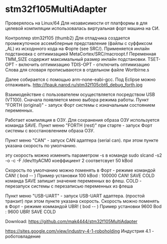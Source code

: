 # stm32f105MultiAdapter

Проверялось на Linux/64
Для независимости от платформы в для целевой компиляции использовалась виртуальная форт машина на СИ.

Контроллер stm32f105 (thumb2)
Для отладчика создается промежуточное ассемблерные представление
(файлы с суффиксом _AL) из исходнного кода на Форте (see SRC/).
Применяется инлайн подстановка с оптимизацией MetaCortex/SRC/macroopt.f 
Переменная TMM_SIZE содержит максимальный размер инлайн подстановки.
TSET-OPT - включить оптимизацию
TDIS-OPT - отключить оптимизацию
Слова для словаря прописываются в отдельном файле Wortbirne.s  

 Далее собирается с помощью arm-none-eabi-gcc.
Под Eclipse можно отлаживать. http://fpauk.narod.ru/stm32f105cbt6_debug_forth.jpg

Взаимодействие с пользователем осуществляется посредством USB (VT100).
Сначала появляется меню выбора режима работы.
Пункт "FORTH (original)" - запуск Форт системы с изначальным состоянием переменных.

Работает компиляция в ОЗУ.
Для сохранения образа ОЗУ используется команда SAVE.
Пункт меню "FORTH (rest)" при старте - запуск Форт системы с восстановлением 
образа ОЗУ.

Пункт меню "CAN" - запуск CAN адаптера (serial can).
при этом пункте указана скорость по умолчанию.

эту скорость можно изменить параметром -s в команде
sudo slcand -s2 -o -c -F  /dev/ttyACM0
коеффициент 2 соответсвует 50 kBod

Скорость по умолчанию можно поменять в Форт - режиме командой CAN! ( bod -- )
Пример установки 100 kBod :
100000  CAN! SAVE COLD 
команда SAVE запишит значение переменных во флеш.
COLD - перезапуск системы с перезаписью переменных из флеша


Пункт меню "USB-UART" - запуск USB-UART адаптера. (простой транзит)
при этом пункте указана скорость.
Скорость можно поменять в Форт - режиме коммандой UBR! ( bod -- )
Пример установки 9600 Bod :
9600 UBR! SAVE COLD 

Download: https://github.com/mak4444/stm32f105MultiAdapter

https://sites.google.com/view/industry-4-1-roboholding Индустрия 4.1 - роботовладение
